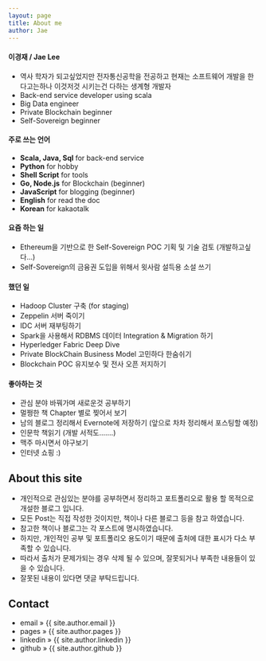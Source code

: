 ```yaml
---
layout: page
title: About me
author: Jae
---
```


#### 이경재 / Jae Lee
* 역사 학자가 되고싶었지만 전자통신공학을 전공하고 현재는 소프트웨어 개발을 한다고는하나 이것저것 시키는건 다하는 생계형 개발자
* Back-end service developer using scala
* Big Data engineer
* Private Blockchain beginner
* Self-Sovereign beginner

#### 주로 쓰는 언어
* **Scala, Java, Sql** for back-end service
* **Python** for hobby
* **Shell Script** for tools
* **Go, Node.js** for Blockchain (beginner)
* **JavaScript** for blogging (beginner)
* **English** for read the doc
* **Korean** for kakaotalk

#### 요즘 하는 일
* Ethereum을 기반으로 한 Self-Sovereign POC 기획 및 기술 검토 (개발하고싶다...)
* Self-Sovereign의 금융권 도입을 위해서 윗사람 설득용 소설 쓰기

#### 했던 일 
* Hadoop Cluster 구축 (for staging)
* Zeppelin 서버 죽이기
* IDC 서버 재부팅하기
* Spark을 사용해서 RDBMS 데이터 Integration & Migration 하기
* Hyperledger Fabric Deep Dive
* Private BlockChain Business Model 고민하다 한숨쉬기
* Blockchain POC 유지보수 및 전사 오픈 저지하기

#### 좋아하는 것
* 관심 분야 바꿔가며 새로운것 공부하기
* 멀쩡한 책 Chapter 별로 찢어서 보기
* 남의 블로그 정리해서 Evernote에 저장하기 (앞으로 차차 정리해서 포스팅할 예정)
* 인문학 책읽기 (개발 서적도.......)
* 맥주 마시면서 야구보기
* 인터넷 쇼핑 :)

## About this site
* 개인적으로 관심있는 분야를 공부하면서 정리하고 포트폴리오로 활용 할 목적으로 개설한 블로그 입니다.
* 모든 Post는 직접 작성한 것이지만, 책이나 다른 블로그 등을 참고 하였습니다.
* 참고한 책이나 블로그는 각 포스트에 명시하였습니다.
* 하지만, 개인적인 공부 및 포트폴리오 용도이기 때문에 출처에 대한 표시가 다소 부족할 수 있습니다.
* 따라서 출처가 문제가되는 경우 삭제 될 수 있으며, 잘못되거나 부족한 내용들이 있을 수 있습니다.
* 잘못된 내용이 있다면 댓글 부탁드립니다. 


## Contact
<ul class="about">
    <li> <span> email </span> &raquo; <a href="mailto:{{ site.author.email }}" style="text-decoration:none"> {{ site.author.email }} </a> </li>
    <li> <span> pages </span> &raquo; <a href="http://{{ site.author.pages }}" style="text-decoration:none"> {{ site.author.pages }} </a> </li>
    <li> <span> linkedin </span> &raquo; <a href="http://{{ site.author.linkedin }}" style="text-decoration:none"> {{ site.author.linkedin }} </a> </li>
    <li> <span> github </span> &raquo; <a href="http://{{ site.author.github }}" style="text-decoration:none"> {{ site.author.github }} </a> </li>
</ul>

